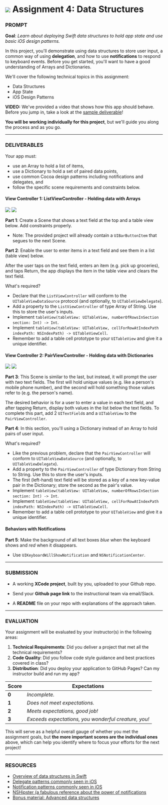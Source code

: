 # ![](https://ga-dash.s3.amazonaws.com/production/assets/logo-9f88ae6c9c3871690e33280fcf557f33.png) Assignment 4: Data Structures

### PROMPT

**Goal**: *Learn about deploying Swift data structures to hold app state and use basic iOS design patterns.*

In this project, you'll demonstrate using data structures to store user input, a common way of using **delegation**, and how to use **notifications** to respond to keyboard events. Before you get started, you'll want to have a good understanding of Arrays and Dictionaries.

We'll cover the following technical topics in this assignment:

* Data Structures
* App State
* iOS Design Patterns

**VIDEO:** We've provided a video that shows how this app should behave. Before you jump in, take a look at the [sample deliverable](https://youtu.be/q4fU_W-RQh8)!

**You will be working individually for this project**, but we'll guide you along the process and as you go.

---

### DELIVERABLES

Your app must:

* use an Array to hold a list of items,
* use a Dictionary to hold a set of paired data points,
* use common Cocoa design patterns including notifications and delegates, and
* follow the specific scene requirements and constraints below.


#### View Controller 1: ListViewController - Holding data with Arrays

![](../img/array1.png)
![](../img/array2.png)

**Part 1**: Create a Scene that shows a text field at the top and a table view below. Add constraints properly.

* Note: The provided project will already contain a `UIBarButtonItem` that segues to the next Scene.

**Part 2**: Enable the user to enter items in a text field and see them in a list (table view) below.

After the user taps on the text field, enters an item (e.g. pick up groceries), and taps Return, the app displays the item in the table view and clears the text field.

What's required?

* Declare that the `ListViewController` will conform to the `UITableViewDataSource` protocol (and optionally, to `UITableViewDelegate`).
* Add a property to the `ListViewController` of type Array of String. Use this to store the user's inputs.
* Implement `tableView(tableView: UITableView, numberOfRowsInSection section: Int) -> Int`.
* Implement `tableView(tableView: UITableView, cellForRowAtIndexPath indexPath: NSIndexPath) -> UITableViewCell`.
* Remember to add a table cell prototype to your `UITableView` and give it a unique identifier.


#### View Controller 2: PairViewController - Holding data with Dictionaries

![](../img/key_value.png)
![](../img/key_value2.png)

**Part 3**: This Scene is similar to the last, but instead, it will prompt the user with _two_ text fields. The first will hold unique values (e.g. like a person's mobile phone number), and the second will hold something those values refer to (e.g. the person's name).

The desired behavior is for a user to enter a value in each text field, and after tapping Return, display both values in the list below the text fields. To complete this part, add 2 `UITextField`s and a `UITableView` to the `PairViewController`.

**Part 4**: In this section, you'll using a Dictionary instead of an Array to hold pairs of user input.

What's required?

* Like the previous problem, declare that the `PairViewController` will conform to `UITableViewDataSource` (and optionally, to `UITableViewDelegate`).
* Add a property to the `PairViewController` of type Dictionary from String to String. Use this to store the user's inputs.
* The first (left-hand) text field will be stored as a key of a new key-value pair in the Dictionary; store the second as the pair's value.
* Implement `tableView(tableView: UITableView, numberOfRowsInSection section: Int) -> Int`.
* Implement `tableView(tableView: UITableView, cellForRowAtIndexPath indexPath: NSIndexPath) -> UITableViewCell`.
* Remember to add a table cell prototype to your `UITableView` and give it a unique identifier.


#### Behaviors with Notifications

**Part 5**: Make the background of all text boxes _blue_ when the keyboard shows and _red_ when it disappears.

* Use `UIKeyboardWillShowNotification` and `NSNotificationCenter`.


---

### SUBMISSION

* A working **XCode project**, built by you, uploaded to your Github repo.

* Send your **Github page link** to the instructional team via email/Slack.

* A **README** file on your repo with explanations of the approach taken.

---

### EVALUATION

Your assignment will be evaluated by your instructor(s) in the following areas:

1. __Technical Requirements__: Did you deliver a project that met all the technical requirements?
2. __Code Quality__: Did you follow code style guidance and best practices covered in class?
3. __Distribution__: Did you deploy your application to GitHub Pages? Can my instructor build and run my app?

Score | Expectations
----- | ------------
**0** | _Incomplete._
**1** | _Does not meet expectations._
**2** | _Meets expectations, good job!_
**3** | _Exceeds expectations, you wonderful creature, you!_

This will serve as a helpful overall gauge of whether you met the assignment goals, but __the more important scores are the individual ones__ above, which can help you identify where to focus your efforts for the next project!

---
### RESOURCES

* [Overview of data structures in Swift](https://developer.apple.com/library/prerelease/mac/documentation/Swift/Conceptual/Swift_Programming_Language/CollectionTypes.html#//apple_ref/doc/uid/TP40014097-CH8-XID_168)
* [Delegate patterns commonly seen in iOS](https://developer.apple.com/library/prerelease/mac/documentation/Swift/Conceptual/Swift_Programming_Language/CollectionTypes.html#//apple_ref/doc/uid/TP40014097-CH8-XID_168)
* [Notification patterns commonly seen in iOS](https://developer.apple.com/library/mac/documentation/General/Conceptual/DevPedia-CocoaCore/Notification.html#//apple_ref/doc/uid/TP40008195-CH35-SW1)
* [NSHipster (a fabulous reference about the power of notifications](http://nshipster.com/nsnotification-and-nsnotificationcenter/)
* [Bonus material: Advanced data structures](http://waynewbishop.com/swift)
